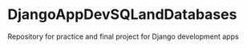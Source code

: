 # DjangoAppDevSQLandDatabases
Repository for practice and final project for Django development apps
